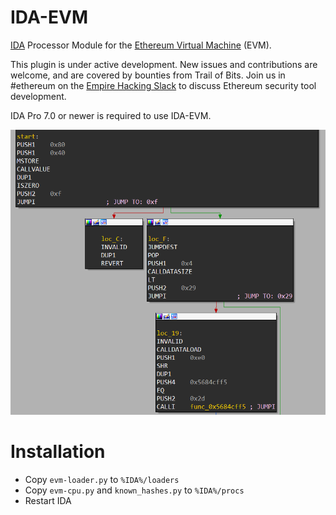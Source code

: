 # IDA-EVM
[IDA](https://www.hex-rays.com/products/ida/) Processor Module for the [Ethereum Virtual Machine](https://github.com/trailofbits/evm-opcodes) (EVM).

This plugin is under active development. New issues and contributions are welcome, and are covered by bounties from Trail of Bits. Join us in #ethereum on the [Empire Hacking Slack](https://slack.empirehacking.nyc) to discuss Ethereum security tool development.

IDA Pro 7.0 or newer is required to use IDA-EVM.

![Screenshot](/images/screenshot.png)

# Installation
* Copy `evm-loader.py` to `%IDA%/loaders`
* Copy `evm-cpu.py` and `known_hashes.py` to `%IDA%/procs`
* Restart IDA
